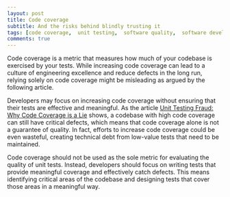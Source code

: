 ```yaml
---
layout: post
title: Code coverage
subtitle: And the risks behind blindly trusting it
tags: [code coverage,  unit testing,  software quality,  software development]
comments: true
---
```


Code coverage is a metric that measures how much of your codebase is exercised by your tests. While increasing code coverage can lead to a culture of engineering excellence and reduce defects in the long run, relying solely on code coverage might be misleading as argued by the following article.

Developers may focus on increasing code coverage without ensuring that their tests are effective and meaningful. As the article [Unit Testing Fraud: Why Code Coverage is a Lie](https://daily.dev/blog/unit-testing-fraud-why-code-coverage-is-a-lie) shows, a codebase with high code coverage can still have critical defects, which means that code coverage alone is not a guarantee of quality. In fact, efforts to increase code coverage could be even wasteful, creating technical debt from low-value tests that need to be maintained.

Code coverage should not be used as the sole metric for evaluating the quality of unit tests. Instead, developers should focus on writing tests that provide meaningful coverage and effectively catch defects. This means identifying critical areas of the codebase and designing tests that cover those areas in a meaningful way.



 

